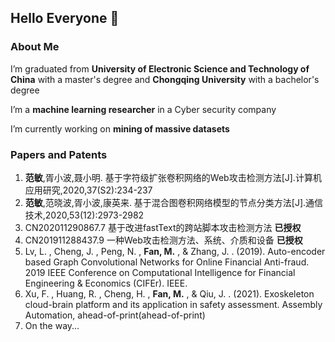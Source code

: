 ## Hello Everyone 👋

### About Me

I’m graduated from **University of Electronic Science and Technology of China** with a master's degree and **Chongqing University** with a bachelor's degree

I’m a **machine learning researcher** in a Cyber security company

I’m currently working on **mining of massive datasets**


### Papers and Patents
1. **范敏**,胥小波,聂小明. 基于字符级扩张卷积网络的Web攻击检测方法[J].计算机应用研究,2020,37(S2):234-237
2. **范敏**,范晓波,胥小波,康英来. 基于混合图卷积网络模型的节点分类方法[J].通信技术,2020,53(12):2973-2982
3. CN202011290867.7  基于改进fastText的跨站脚本攻击检测方法  **已授权**
4. CN201911288437.9  一种Web攻击检测方法、系统、介质和设备  **已授权**
5. Lv, L. ,  Cheng, J. ,  Peng, N. , **Fan, M.** , &  Zhang, J. . (2019). Auto-encoder based Graph Convolutional Networks for Online Financial Anti-fraud. 2019 IEEE Conference on Computational Intelligence for Financial Engineering & Economics (CIFEr). IEEE.
6. Xu, F. ,  Huang, R. ,  Cheng, H. , **Fan, M.** , &  Qiu, J. . (2021). Exoskeleton cloud-brain platform and its application in safety assessment. Assembly Automation, ahead-of-print(ahead-of-print)
7. On the way...

<!--
**CEfanmin/CEfanmin** is a ✨ _special_ ✨ repository because its `README.md` (this file) appears on your GitHub profile.

Here are some ideas to get you started:

- 🔭 I’m currently working on ...
- 🌱 I’m currently learning ...
- 👯 I’m looking to collaborate on ...
- 🤔 I’m looking for help with ...
- 💬 Ask me about ...
- 📫 How to reach me: ...
- 😄 Pronouns: ...
- ⚡ Fun fact: ...
-->
